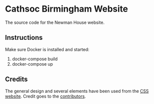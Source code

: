 # Cathsoc Birmingham Website

The source code for the Newman House website.

## Instructions

Make sure Docker is installed and started:
1. docker-compose build
2. docker-compose up

## Credits

The general design and several elements have been used from the [CSS website](https://github.com/CSSUoB/cssuob.github.io). Credit goes to the [contributors](https://github.com/CSSUoB/cssuob.github.io/graphs/contributors).
